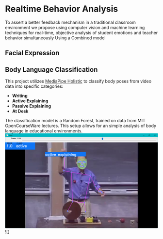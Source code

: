 # Realtime Behavior Analysis 
To assert a better feedback mechanism in a traditional classroom environment we propose using computer vision and machine learning techniques for real-time, objective analysis of student emotions and teacher behavior simultaneously Using a Combined model

## Facial Expression

## Body Language Classification
This project utilizes [MediaPipe Holistic](https://github.com/google/mediapipe/blob/master/docs/solutions/holistic.md) to classify body poses from video data into specific categories:

- **Writing**
- **Active Explaining**
- **Passive Explaining**
- **At Desk**

The classification model is a Random Forest, trained on data from MIT OpenCourseWare lectures. This setup allows for an simple analysis of body language in educational environments.
![image of training frame](Project%20Images/Picture7.png) ![]

